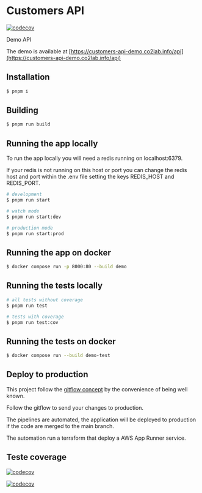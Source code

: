 # Customers API

[![codecov](https://codecov.io/gh/adrielcodeco/customer-demo/branch/develop/graph/badge.svg?token=rdlj9hy3im)](https://codecov.io/gh/adrielcodeco/customer-demo)

Demo API

The demo is available at [https://customers-api-demo.co2lab.info/api](https://customers-api-demo.co2lab.info/api)

## Installation

```bash
$ pnpm i
```

## Building

```bash
$ pnpm run build
```

## Running the app locally

To run the app locally you will need a redis running on localhost:6379.

If your redis is not running on this host or port you can change the redis host and port
within the .env file setting the keys REDIS_HOST and REDIS_PORT.

```bash
# development
$ pnpm run start

# watch mode
$ pnpm run start:dev

# production mode
$ pnpm run start:prod
```

## Running the app on docker

```bash
$ docker compose run -p 8000:80 --build demo
```

## Running the tests locally

```bash
# all tests without coverage
$ pnpm run test

# tests with coverage
$ pnpm run test:cov
```

## Running the tests on docker

```bash
$ docker compose run --build demo-test
```

## Deploy to production

This project follow the [gitflow concept](https://danielkummer.github.io/git-flow-cheatsheet/) by
the convenience of being well known.

Follow the gitflow to send your changes to production.

The pipelines are automated, the application will be deployed to production if the code are merged to
the main branch.

The automation run a terraform that deploy a AWS App Runner service.

## Teste coverage

[![codecov](https://codecov.io/gh/adrielcodeco/customer-demo/branch/develop/graph/badge.svg?token=rdlj9hy3im)](https://codecov.io/gh/adrielcodeco/customer-demo)

[![codecov](https://codecov.io/gh/adrielcodeco/customer-demo/branch/develop/graphs/sunburst.svg?token=rdlj9hy3im)](https://codecov.io/gh/adrielcodeco/customer-demo)
